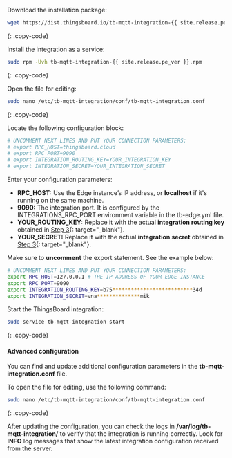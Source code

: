 Download the installation package:

```bash
wget https://dist.thingsboard.io/tb-mqtt-integration-{{ site.release.pe_ver }}.rpm
```
{: .copy-code}

Install the integration as a service:

```bash
sudo rpm -Uvh tb-mqtt-integration-{{ site.release.pe_ver }}.rpm
```
{: .copy-code}

Open the file for editing:

```bash 
sudo nano /etc/tb-mqtt-integration/conf/tb-mqtt-integration.conf
``` 
{: .copy-code}

Locate the following configuration block:

```bash
# UNCOMMENT NEXT LINES AND PUT YOUR CONNECTION PARAMETERS:
# export RPC_HOST=thingsboard.cloud
# export RPC_PORT=9090
# export INTEGRATION_ROUTING_KEY=YOUR_INTEGRATION_KEY
# export INTEGRATION_SECRET=YOUR_INTEGRATION_SECRET
```
Enter your configuration parameters:
- **RPC_HOST:** Use the Edge instance’s IP address, or **localhost** if it's running on the same machine.
- **9090:** The integration port. It is configured by the INTEGRATIONS_RPC_PORT environment variable in the tb-edge.yml file.
- **YOUR_ROUTING_KEY:** Replace it with the actual **integration routing key** obtained in [Step 3](/docs/pe/edge/user-guide/integrations/remote-integrations/#step-3-save-remote-integration-credentials){: target="_blank"}.
- **YOUR_SECRET:** Replace it with the actual **integration secret** obtained in [Step 3](/docs/pe/edge/user-guide/integrations/remote-integrations/#step-3-save-remote-integration-credentials){: target="_blank"}.

Make sure to **uncomment** the export statement. See the example below:

```bash
# UNCOMMENT NEXT LINES AND PUT YOUR CONNECTION PARAMETERS:
export RPC_HOST=127.0.0.1 # THE IP ADDRESS OF YOUR EDGE INSTANCE
export RPC_PORT=9090
export INTEGRATION_ROUTING_KEY=b75**************************34d
export INTEGRATION_SECRET=vna**************mik
```

Start the ThingsBoard integration:

```bash
sudo service tb-mqtt-integration start
```
{: .copy-code}

#### Advanced configuration

You can find and update additional configuration parameters in the **tb-mqtt-integration.conf** file.

To open the file for editing, use the following command:

```bash 
sudo nano /etc/tb-mqtt-integration/conf/tb-mqtt-integration.conf
``` 
{: .copy-code} 

After updating the configuration, you can check the logs in **/var/log/tb-mqtt-integration/** to verify that the integration is running correctly.
Look for **INFO** log messages that show the latest integration configuration received from the server.
